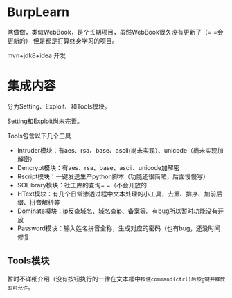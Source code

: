 # BurpLearn
瞎做做，类似WebBook，是个长期项目，虽然WebBook很久没有更新了（= =会更新的）
但是都是打算终身学习的项目。

mvn+jdk8+idea 开发

# 集成内容

分为Setting、Exploit、和Tools模块。

Setting和Exploit尚未完善。

Tools包含以下几个工具
- Intruder模块：有aes、rsa、base、ascii(尚未实现）、unicode（尚未实现加解密）
- Dencrypt模块：有aes、rsa、base、ascii、unicode加解密
- Rscript模块：一键发送生产python脚本（功能还很简陋，后面慢慢写）
- SOLibrary模块：社工库的查询= =（不会开放的
- HText模块：有几个日常渗透过程中文本处理的小工具，去重、排序、加前后缀、拼音解析等
- Dominate模块：ip反查域名、域名查ip、备案等。有bug所以暂时功能没有开放
- Password模块：输入姓名拼音全称，生成对应的密码（也有bug，还没时间修复

## Tools模块

暂时不详细介绍（没有按钮执行的一律在文本框中`按住command(ctrl)后按g键并释放即可允许`。
